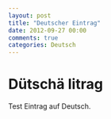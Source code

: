 ```yaml
---
layout: post
title: "Deutscher Eintrag"
date: 2012-09-27 00:00
comments: true
categories: Deutsch
---
```

# Dütschä Iitrag #
Test Eintrag auf Deutsch.